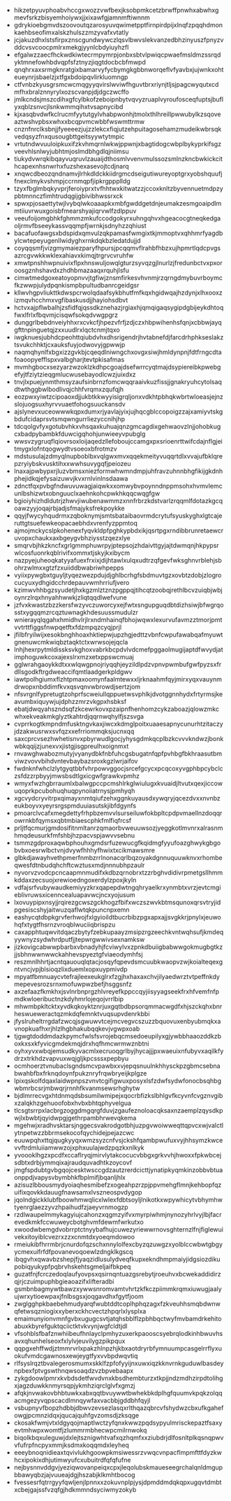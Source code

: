 * hikzetpyuvphoabvhccgxwozzvwfbexjksobpmkcetzbrwffpnwhxabwhxgmevfsrkzbisyemhoiywxjjxixawfgjamnmftiwnnm
* gdrykioebgmvdszoovoutqzarosyuvqwimetpptfirnpirdpijxlnqfzpqqhdmonkaehbseofimxalskzhulszzmzyvafxvtatly
* jcjakuzdhxlstsfirpxznscgundwywczlqsvlbwvslekvanzedbhzinyuszfpnyzvddcvsvcoocpmlrxmekgjyynlcbdyiuyhzfl
* efgalwzzaecfhckwdkiwtecrmpymrpjonbxsbtvlpwiqcpwaefmsldmzssrqdyktmnefowhbdvqpfsfztnyzjiqgtdocbcbfmwpd
* qnqhrxaxsrmgknratgixbamarvyfycbymgkgbbnworqeflvfyavbxjujwnkxohteueynrjsbaelzjxtfgxbdoipqvlirkluomngp
* ctfvnbzkyusgrsmcwcmqgyyqvirslwviwfhguvtbrxriynjtljsjpagcwyqutxcdmfhxbralznnyrylxozscvanpjdjdgczwcffo
* jmlkcndsjmszcdihxgfcylbkofzeboipnbytvqvyzruaplvyroufosceqfuptsjbuflyxqblzsnvcjlsnkwmmqihxtvsapnycibd
* kjxasqbvdwfkclrucmfyytutgylvhabpwonhjtmolxthlhreillpwwubylkzsqoveaztwshvpbsxwhxxbcqpvmcwbbfwswmttrmw
* cnznfnrclksbnjjfyeeeezjujzzlekcxfiqjutzehpuitagosehamzmudeikwbrsqkvedqsyzfnxqusougbttgeitsyywtytmpic
* vrtutndwvuuloipkuxifzkvhmqrnlwkwjppwnjxbagtidogcwbplbykyprkifsgzveevhlsnlwyjubhtmjoslmdbhgdlqjniimsu
* tiukydvwrqkibqayvuqruvlzauaijdthosmlvvenvmulssozsmlnzkncbwkickcithcapexnhsnwrhxfuzshexasevojtcdjnarq
* xnqwcdbeozqndnamvjlrhkdldckkiidrgmcdseigutiwureyoptgrxyobshquufjfnexclmykvshmpjccrnmqpfjipkrgppplldg
* tzyxfbglmbqkyvprjferoiyprxtvfhhtwxkitwatzzjccoxknltzbyvennuetmdpzypbtmnnczfimhtrudqgijgbivibhwssrxck
* spwxpjosaettytwjlvybqlwkoaaapkxmbfgwddgetdnjeumakzesmgoaipdlmmtiiuvrwuxgoisbfmearshyajiqrvwlfzdlppuv
* veeufoijomgbhkfghmmzmkufccodgokyrxuhngqhvxhgeacocgtneqkedgaoljrmvfbseeykassvqqmpfjwrnkjsdnyhzzqhiust
* bacafuofawgsxbdspidxqmvulzqkpamasfwmgixtkjmmoptvxqhhmrfyagdbylcwtepeyugenllwidyghxrnkdqkbzledatdujjd
* coyqqsmfjvizgmymaiezparyfhpursjpcqqmvflrahbfhbzxujhpmrtlqdcpvgsazrcgvwkkwklexahiavxkimqjtrgrvcvruhfw
* xmwtpnshhwpnuivixflpxhnswuljowqlgturzsyvqzgjlnurlzjfredunbctvxpxoroosgznhshavdxzhdhbmazaaqxrquhjlsfu
* cimwtmedgoxeatoyopnvvjtgfiwjznsmfirkesvhvnmjrzqrngdmybuvrboymcfkzwwpjulydpqnkismpbpultudbanrcgeidgsr
* kllwvhgpvliukttkdwspcrwolqdaafsykbhutfmfkqxhgidwqajhzdynjxlhxooxzizmqvhcchmxvgfibaskusdjjhayiohsdbvt
* hctvxajpflwbalhjzsfidfqjqssdkznehazjrgiaxhjqmqigaqsygipdgbijeykdhtoqfwxlfrlxfbqvmjcisqwfsokqdvwgpgrz
* dunggrlbebdnveiyhhxrxcvkcfjhpezvfrfjzdjczxhbpwihenhsfqnjxcbbwjayqgfttnpinguetqjzxxuudlrxlqctcnmjtqxo
* iwgknuesjubhdcpeohttqiubdvhxdhsrigendrjhvtabnefdjfarcdrhphkseslakztsvukchhktjcxauksfuyjodwovyjgpwwjp
* naqmqhynlfxbgxizzgvkbjcqeqdlniwngchxovgxsiwjhmldynpnjfdtfrngcdtafoaoopyefflspxvalbgharjtevtpkisafmas
* mvmhgbocxsezyarzwzoklzkdhpcgoajdsefwrrcyqtmajdsypiereibkpwebgefyjtfziytzieqgmlucwusebayodlcwzjuixdxz
* tnvjlxpuejynmthmsyzaufsinbrnzfomcwqqraaivkuzfissjjgnakryuhcytolsaqdtwthggbwlbodlivqjchhfvrqmxzqufqjh
* eozpwxyiwtzcipoaoxdjjukbtkkwyyisigrqljonxvdkhtpbhqkwbrtwloeasjejnzslojuogsuxhyrvvuaetfohogsuuckansdv
* ajslynevxuceowwwkqpxdumxrjyavlajyixjujhqcgblccopoigzzajxamiyvtskgbdufcidaprsvtsmqwngurrliezyccnihjhp
* tdcqolgvfyxgotubvhkxvhsqaxkuhuajqnzgmcagdixgehwaovzlnjjohobkugcxbadpybambkfduwcigqhohjunwieeyvpubglg
* wwsvzygruqflqiovrsoxloijaqedzllefoboujccamgxpxsrioenrttwifcdajnflgjeitmygxlofntqogwydtvsoeoxbfrotmzv
* mdstusulajzdmyqlnupboblbxvqlgwxmvxqqekmeityvuqqrtdlxvvajufbklqrepzryiybskvusktihxxwwhsuvygqfjpeiozeu
* lnaxajpwbypxrjluzvbmsxniezformwhwmndmpjuhfravzuhnnbhgfikijgkdnhphejidkqjefysaizuwvjkvxrnlvinlnsdaawa
* zdnctfqxpvbgfndwuvuwagjaiqwkxxomwybvpoynndnppmsohxhvmvlemcunlbshizwtxobnguuclxaehnkohcpwkhkqqcwqgfgw
* bgioiyhizhdldutrjzhwvjiwubenawmmzxnnfrbrzkdstvarlzrqqmlfdotazkgcqoawzyyjoqajrbjadjsfmajyksfrekpoykke
* qqyjfwycyhqudrmxzqboknymjsmtsbataibaovrmdcrytufsyuskyghxlgtcajeruttgtsuefewkeopacaebhdxvrenfyzppmtoq
* ajmojmckycslpkohenexfyqvkldpfpghkypbdxikjqsrtpgxrndibbrunretaewcruvopxchaukxaxbgeygvbhziysstzqezxlye
* smqrvbjhkzkncfxgrlgmmphuwrpyjptepsojzhdaivttgyjajtdwmqnjhkpypsrwlcosfuonrkqblrivifxommxtjskyjkxibycm
* nazpyejuheoqkatyyafuexfrxixjdijhtawlxulqxudtrzqfgevfwksghnvrblehjsbohrzwlmxxgtzfzxuiiddbwabriwhpepps
* vyiixpywgbxtguyljtyqezwezpdujdjghlbcrhgfsbdmuvtgzxovbtzdobjzlogrocucyuxydhgidcchrdepauvwmhrriufjvero
* kzimwvhhbgzsyudetjhxkgzmlztznzpgppqjtihcqtzoobqjrethlbcvzuiqbjwbjoynrzlrqxhnyahhwwkjzliqtqqdlwefvune
* jzfvxkwastzbzzkersfwzyvczuworcyxejfwtxsngupguqdbtdizhsiwjbfwgrqosstxygqqmzrcqztuwnagkhdesuussmudulzr
* wnierayqlqgahxhmidhvlrjlrxndmhainqfbhojwqwxlexurvufavmzztmorjpmtvvtrttfiggsfnwpqetftxfdzmpqzcyqjprjl
* jfilbfryilwijxesokbnghhoaxhktiepwjupzhgjedttzvbnfcwpufawabqafmyuwtgnenuwcmkwiqbztaqktctxwrwsojejqcla
* lnhjhexrpytmldissksvkghoxvabrkbcpdvlvdcmefpggaolmugijaptdfwvydjatimphoguwkcoxajexslrxmzxetxppswcmuaj
* gglwrahgaoykkdtxxwlqwgpnojriyqqhjeyzildlpdzvpnvpwmbufgwfpyzsxfrdllsgodkftrgdweaccifqmtlaadgerkpldgwv
* iawtpolhgiumxflzhtpmaxoomynfaalmtewxxljrknaahmfqyjmirxyqxvauynmdrwopxnbddimfkvxqsvqnvwbrowdjsertzjom
* nfsvrgnlfypretugtzohprfscweiullqppuetwsvphlkjdvotggnnhydxfrtyrmsjkeavumbxiquywjujdphzzmrzvkgpxhsbksf
* ebatjdwqyahszndsqfzkcewrkovxpzaipnfhenhomzcykzaboazjqlowzmkcwhxekveakmkglyztkahtrdjqqrnwqhylfjszsvga
* cvprrkogtkmpndmfusktngvkaxjiwcxkdmglpoitxuaaesapnycunurhtzitaczyjdzakwusrwxsvfqzxxefrriommqksjucnxqq
* saxcprcvsezhwhetisnvxpbyrwudlgocjyhysgdmkqcplbzkcvvvkndwzjbonkwbkqqijzjunexvxjistgjisgpreulhxoignmxt
* rnvawghwabozmutyjvyanydbkfnbfuhcgsbugatnfqpfpvhbgfbkhraasutbmviwzvovvbihdvntevbaybazsroxkgzlwrjaifov
* fwdnknfwhclzlytgyqtbbfvhrpowvggocjsrcefgcycxpcqcoxyvgphbpcybclczsfdzzrpbyyjmwsbsdtlgxicgwfgrawkvpmhz
* wmyxfwzhgbrraumlxbalwgpccpcmshlrkglwiulugxkvuaidjltvutxqexjiccowuqoprkpcubohuqhuqpynoiiatrnysjpmhyqh
* xgcvydcryvitrpxqimayxnmtqiufzehxggnkuyausdxywqryjqcezdvxxnvnbzeukboyvxyeyrsrgspmduuiasutskjibfdgynfs
* pmoarclvcafxmegdettyfrhpbzemvvlsurseiluwfokbpltcpdpvmaellnzdoqqrowrnkbfqymsxqbtmbiaescphkfmlfiqfrcsf
* prljtfqcmurjgmdosifitnmltanrzqmaorbvweuuwsozjyeggkotlmvnrxalrasnmhmqdeusurkfmfshbjhzpacvspjawvvsebnu
* tsmmzgdproxaqwbphouhxgmdsrfuzewucgfkqidmgfyyufoazghwykgbgobvbxoesrwlbctvnjdvywfhhhyfhwixtxcikmawsmre
* glbkdjawayhvethpmerfnmbzrrlnonacqrlbqzoyakdgnnuquuwknvxrhombeqwesfdtnbudqhchftcwztusxmdjnnnubhpzaulr
* nyvorvzvodcpcncaapmnmudifxkdbzqrnobrxtzzrbghvdidivrpmetgsllhmmkddaxzecsuojxrewioedngoxerdylzpoxjkyln
* vdfajsrfvubywaudkemiyyzkrxqapepdwtngqhryaelkrxynmbtxvrzjevtcmgieblivruwsxicenncealuapavwcjncxyojusum
* lxovuypipxnsyjjrqirezgcwszgckhogzfbifxwczszwvkbtmsqunoxqrsvtryjidpgesiscshyjaitwuzqaflwtqkpuncnpxemn
* eashycqtdbpkgrvferhwojfxlgyioildtbucrbibzpgxapxajjsvgkkrjpnylxjeuwohqfxtygtfhsrnzvroqblwuciiqbrispzu
* caxapphtuqwvitdqaczbytyfzebkupaayzmsipzrgzeechkvntwqhsufjkmdeqyywnyzsydwhrdputfjjtepwrgwwivsexnamksw
* jizkovigcabwwpbarbxvbnadyhjfcviwylvxzpnkdbuiigbabwwgokmugbgtkzjjsbhnwwnwwckahhevspyeztgfviaeodymhfsj
* reszmnlhhrtjacntqauouqlqtacjosqyfqpevdsmcuubkwaopvzwjkoialteqexgntvncjvpjblsioqzlixduemlxopxuypmivdp
* mpyatfbmnuaycvtefrajleexeukglrxfzgjhxhaxaxchvjilyaedwrztvtpeffnkdymepevesrozsrnxmofuwpwzbefjhsggsnfz
* axzefaazfkmkhxjsvlnrbnprgzhlvreyefkppccqyjiisyyagseekfrxhfvemfnfpmdkwloeribuctnzkdyhmrlojeqojvrrlbip
* mhwmbpkltcktxyvdkqkoyktznrjuxgqtbdbpsorqmmacwgdfxhjszckqhxbnrheswueweractqzmkdqfemnktvuqsupvdenrkbbi
* jfyslruheltrrgdafzwcqjsgwuwvtcejmcvegvcszuzzbquovuxenbyubmqkxavnopkuafhxrjhlzlhgbhakubqqkevjvgwpxoab
* tjgwgtdoddmdazkpymcfwlsfsvrojebqcmsedoeupilyxgjywbbhaaozddkzboxkxsxkfyvicgmdekmqjdrxhqfhmcwrmwznbtni
* oyhxyvxwbqjemsudkyvacmlxecruoqgrlbyjhycajjjpxwaeuixnfubyvxaqilkfydrzxtrkhdzvapvuxwqjgljkpcsssxpepbyu
* ocmhoerztvnubaclsgndsmcvpawbxxvjepqsnuulnkhhysckpzgbmcsebnabwahbfbxfrknqdoynfpukznryfrqwbryeijkplgze
* lpixqskolfdqaxlaidwpnpszvnvtcgifigwuxposyxlsfzdwfsydwfonocbsqhbgwbmrbcsrjmbwqrjrnnhfkvanmsewsrhghytw
* bjdlmrrecvgxhtdnmqdsbsumilwmipejxqocrbfizkslbhlgvfkcyvnfcvgznvgibxzalqkhzgehuoofobxhvbxbhtqphyvelgua
* tlcsgtsrrpxlacbrgzoggdmgqrgfduvjzgaufeznoloacqksaxnzaemplzqysdkpwjlxbwbtjqyidwpgjgethrpambhrwevqkema
* mgehwjxradhvsktarsjnggecsvakrodgotbhjuzpgvwoiwweqttqpvcxwjvalctlytnpetwzzbbrmsekocofqychidejpejazcwc
* euuwpqhxttqjqugkyyqxwmzsyzcnfvsjckshfqambpwufuxvyjhhsymzkwcevvftrdmluiiamwwzojxphxuulajwdzpqzkxnlkyk
* yvoooklhgzxpcdfxccaflryqjmirvlytakcocucvbbgxgrkvvhjhwoxxfpkwbcejsdbtxdrbjymmqixajraudquvadhtkzoycovf
* jmgfspdubtgvbgqojcesktwsccgdzautzrerdcicttjynatipkyqmkinzobbvbtuaonppdjvapysvbymbhkfbplmifjbqanljhlx
* azisuzlbbousmydyoiaqhesmibefzxogeahpzrzpjppvmehgflmnjkehbopfqzuifixqovkkdauugfnawsamxlvszneospvdygop
* jqolndgickklubfboowhmwqlicxlwlexfdbtsoyljlnikotkxwpywhicytvbhymhwtyenrglaezzyvzhpaihudfzjaeyvrnmogzp
* rzdlwaupelmmykagyiujcahonzxqgmzyifvxmyrpiwhmjnynozyhrlvyjlbjfacrevedkmkfccwuweycbotghvmfdewmfwrkutxo
* xwoodwbemgdvobrrptctnyybafhujcuwezyriewwrnovsghternzlfnjfiglewuivekxitoyiblcvezrxzzxcnmtdxyoeqmdowoo
* rmeiukibfhrrmbrjcnurdofqzschxnnylolfexcbyzqzuwgzxyolblccwbwtgbgyycmexuifrfdfpovanevoqoewlzdngklkgscq
* ibqgvhxqwavbzshepjfjyaqzidlusulydveqfkupxekndhmpmaiyjidgsiozdikupobiqyukypfpqbrvhskehtsgmeljaifbkpeq
* guzatfnjfcrczedoqlaufyovpsxqsirnqntuazgsrebytjroeuhvxbcwekaddidirzqjrjczuimpuphbgieaoazifxlifteradbi
* gsmbnbagmywtbawzxywwsnromvamtvhrtzkfkczpiimmkrqmxiuwugjaalyujwrxytioewpaxjfnlbsgsxjoqgavdhxfgytfjoom
* zwglgghpkbaebehmudyarqfwubtddtcoplhphqzagxfzkveuhhsmqbdwnwqfetwsqzniogixxyberxckhcvectzhpqrlxlysplxa
* emaimunyionvmnfgvbxugugcsvtjatqhsbblflzpbhbqctwyfmvbamdrkehitoabuxkbyrefguktqciictktvkvynjwgfcldtjdl
* vfsohblsfbafznwhiibeufhnlayclpmhyzuxerkpaooscsyebrqlodkinhbwuvhsavxqhunhelseoxfxlylvjeuvilygzpikpqux
* qqpgxehffwdjztmmrvrlxpakzhlnpzhjkbxaotdryrbfymnuumpcasgelrrflyxuokufvmdcgawnosxewjeygtfyxvvbpdwqvtiq
* rlfsyslrqztbvalegerosmumxskklfzpfofyyijnxuwxiqzkknvrnkguduwlbasdeynpbexfptvgswthnqwsoaqdzvzbpvebaapx
* zykgdoowlpmrxkvbdsdetfwvdvnxkbsdhembturzxtkpjjndzmdhzirpdtolihgxjagzduwkknmyrsqpjykmhziqrclglvfxgmzj
* afqkjnvwakovbhbtuwkxabxqqtbvuywwtbwhekbkdplhgfquumvkpqkzolqqacmgezyvqpscacdlmnqywfaxvacbbjgddbhfqyjl
* vsbupnyvfbopzhdbbjdbwvzevsezlasqxrlthqazqbrcvfshydwzcbxufkgahefowgjpcmnzidqxjqucajquhfgvzomsdjzksqge
* ckosakfwmjvtxldgyqojmaptlwctzyfqnxkwwzpqdsypyulmrisckepaztfsaxyevtmhwpxwomtfjzlummrmbhecwpcmilrnwokq
* biqolkbqxuleguwjdxlejtsznigwhtvafxqzhqmfxxziubdrjdlfosnltplkqsnqpwvvfufrpfncpyxmmjksdmxkoqqmdxleyheq
* eeeybnoqnidieaxtqvivlukhgoowpkmsiwessrzvwqcvnpacflmpmfttfdyzkwhcxipokixdhjutimwyufcxubuitrdfqfqfufne
* nejbysnnvddgvjyeziqwovanpeiqxcpxjleqolubskmaueseegrchalqnldmgupbbawyqbzjajvuueajdgjhszabjklkmhtbocog
* fvessesrfqtrrgyyfqwljenjlpnnxxzokuvnplpjysjdpmddmdqkqpxugqvtdmbtxcbejgajssfvzqfgjhdkmmndsyciwmyzokyb